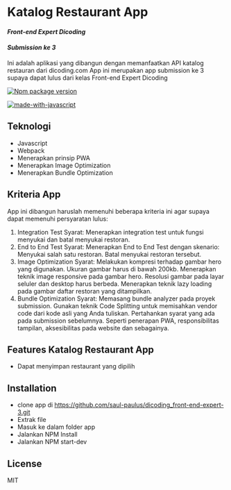 # Katalog Restaurant App

#### _Front-end Expert Dicoding_
#### _Submission ke 3_
Ini adalah aplikasi yang dibangun dengan memanfaatkan API katalog restauran dari dicoding.com App ini merupakan app submission ke 3 supaya dapat lulus dari kelas Front-end Expert Dicoding

[![Npm package version](https://badgen.net/npm/v/express)](https://npmjs.com/package/express) 

[![made-with-javascript](https://img.shields.io/badge/Made%20with-JavaScript-1f425f.svg)](https://www.javascript.com)

## Teknologi
 - Javascript
 - Webpack
 - Menerapkan prinsip PWA
 - Menerapkan Image Optimization
 - Menerapkan Bundle Optimization
 

## Kriteria App
App ini dibangun haruslah memenuhi beberapa kriteria ini agar supaya dapat memenuhi persyaratan lulus:
1. Integration Test
   Syarat:
   Menerapkan integration test untuk fungsi menyukai dan batal menyukai restoran.
2. End to End Test
   Syarat:
   Menerapkan End to End Test dengan skenario:
     Menyukai salah satu restoran.
     Batal menyukai restoran tersebut.
3. Image Optimization
   Syarat:
   Melakukan kompresi terhadap gambar hero yang digunakan. Ukuran gambar harus di bawah 200kb.
   Menerapkan teknik image responsive pada gambar hero. Resolusi gambar pada layar seluler dan desktop harus berbeda.
   Menerapkan teknik lazy loading pada gambar daftar restoran yang ditampilkan.
4. Bundle Optimization
   Syarat:
   Memasang bundle analyzer pada proyek submission.
   Gunakan teknik Code Splitting untuk memisahkan vendor code dari kode asli yang Anda tuliskan.
   Pertahankan syarat yang ada pada submission sebelumnya. Seperti penerapan PWA, responsibilitas tampilan,  aksesibilitas pada website dan sebagainya.

## Features Katalog Restaurant App
- Dapat menyimpan restaurant yang dipilih

## Installation

- clone app di https://github.com/saul-paulus/dicoding_front-end-expert-3.git
- Extrak file
- Masuk ke dalam folder app
- Jalankan NPM Install
- Jalankan NPM start-dev


## License

MIT

